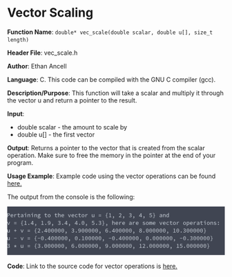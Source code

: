 # Vector Scaling
**Function Name**: ```double* vec_scale(double scalar, double u[], size_t length)```

**Header File**: vec_scale.h

**Author**: Ethan Ancell

**Language**: C. This code can be compiled with the GNU C compiler (gcc).

**Description/Purpose**: This function will take a scalar and multiply it through the vector u and return a pointer to the result.

**Input**:
* double scalar - the amount to scale by
* double u[] - the first vector

**Output**: Returns a pointer to the vector that is created from the scalar operation. Make sure to free the memory in the pointer at the end of your program.

**Usage Example**: Example code using the vector operations can be found [here.](https://github.com/ethanancell/math4610/blob/master/software/vectors/operations.c)

The output from the console is the following:

![Console Output](images/vec_operations.png)

**Code**: Link to the source code for vector operations is [here.](https://github.com/ethanancell/math4610/blob/master/shared_library/src/vec_scale.c)
